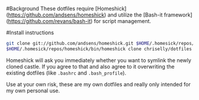 #Background
These dotfiles require [Homeshick] (https://github.com/andsens/homeshick) and utilize the [Bash-it framework] (https://github.com/revans/bash-it) for script management.


#Install instructions
```bash
git clone git://github.com/andsens/homeshick.git $HOME/.homesick/repos/homeshick
$HOME/.homesick/repos/homeshick/bin/homeshick clone chriselly/dotfiles
```

Homeshick will ask you immediately whether you want to symlink the newly cloned castle. If you agree to that and also agree to it overwriting the existing dotfiles (like `.bashrc` and `.bash_profile`).

Use at your own risk, these are my own dotfiles and really only intended for my own personal use.
